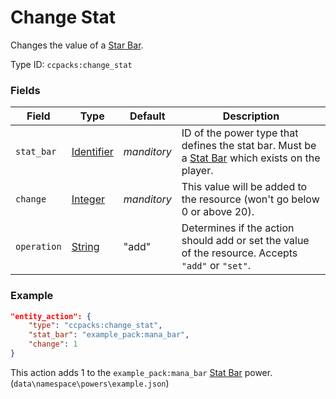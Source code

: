 # Change Stat

Changes the value of a [Star Bar](../power_types/stat_bar.md).

Type ID: `ccpacks:change_stat`

### Fields

Field  | Type | Default | Description
-------|------|---------|-------------
`stat_bar` | [Identifier](../data_types/identifier.md) | *manditory* | ID of the power type that defines the stat bar. Must be a [Stat Bar](../power_types/stat_bar.md) which exists on the player.
`change` | [Integer](../data_types/integer.md) | *manditory* | This value will be added to the resource (won't go below 0 or above 20).
`operation` | [String](../data_types/string.md) | "add" | Determines if the action should add or set the value of the resource. Accepts `"add"` or `"set"`.

### Example
```json
"entity_action": {
    "type": "ccpacks:change_stat",
    "stat_bar": "example_pack:mana_bar",
    "change": 1
}
```
This action adds 1 to the `example_pack:mana_bar` [Stat Bar](../power_types/stat_bar.md) power. (`data\namespace\powers\example.json`)